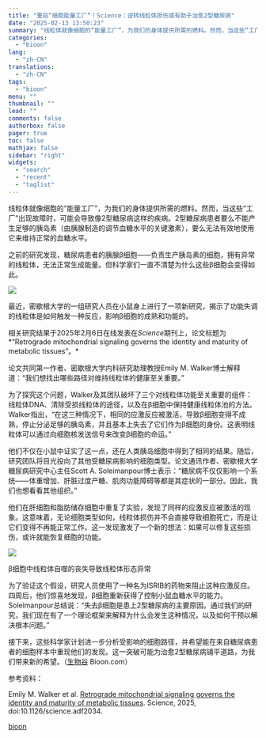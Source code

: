 ```yaml
---
title: "重启“细胞能量工厂”！Science：逆转线粒体损伤或有助于治愈2型糖尿病"
date: "2025-02-13 13:50:23"
summary: "线粒体就像细胞的“能量工厂”，为我们的身体提供所需的燃料。然而，当这些“工厂”出现故障时，可能会导致..."
categories:
  - "bioon"
lang:
  - "zh-CN"
translations:
  - "zh-CN"
tags:
  - "bioon"
menu: ""
thumbnail: ""
lead: ""
comments: false
authorbox: false
pager: true
toc: false
mathjax: false
sidebar: "right"
widgets:
  - "search"
  - "recent"
  - "taglist"
---
```


线粒体就像细胞的“能量工厂”，为我们的身体提供所需的燃料。然而，当这些“工厂”出现故障时，可能会导致像2型糖尿病这样的疾病。2型糖尿病患者要么不能产生足够的胰岛素（由胰腺制造的调节血糖水平的关键激素），要么无法有效地使用它来维持正常的血糖水平。

之前的研究发现，糖尿病患者的胰腺β细胞——负责生产胰岛素的细胞，拥有异常的线粒体，无法正常生成能量。但科学家们一直不清楚为什么这些β细胞会变得如此。

![](https://img.medsci.cn/bioon-com/20250209/1739059194013_2185383.png)

最近，密歇根大学的一组研究人员在小鼠身上进行了一项新研究，揭示了功能失调的线粒体是如何触发一种反应，影响β细胞的成熟和功能的。

相关研究结果于2025年2月6日在线发表在*Science*期刊上，论文标题为*“Retrograde mitochondrial signaling governs the identity and maturity of metabolic tissues”。*

论文共同第一作者、密歇根大学内科研究助理教授Emily M. Walker博士解释道：“我们想找出哪些路径对维持线粒体的健康至关重要。”

为了探究这个问题，Walker及其团队破坏了三个对线粒体功能至关重要的组件：线粒体DNA、清除受损线粒体的途径，以及在β细胞中保持健康线粒体池的方法。Walker指出，“在这三种情况下，相同的应激反应被激活，导致β细胞变得不成熟，停止分泌足够的胰岛素，并且基本上失去了它们作为β细胞的身份。这表明线粒体可以通过向细胞核发送信号来改变β细胞的命运。”

他们不仅在小鼠中证实了这一点，还在人类胰岛细胞中得到了相同的结果。随后，研究团队将目光投向了其他受糖尿病影响的细胞类型。论文通讯作者、密歇根大学糖尿病研究中心主任Scott A. Soleimanpour博士表示：“糖尿病不仅仅影响一个系统——体重增加、肝脏过度产糖、肌肉功能障碍等都是其症状的一部分。因此，我们也想看看其他组织。”

他们在肝细胞和脂肪储存细胞中重复了实验，发现了同样的应激反应被激活的现象。这意味着，无论细胞类型如何，线粒体损伤并不会直接导致细胞死亡，而是让它们变得不再能正常工作。这一发现激发了一个新的想法：如果可以修复这些损伤，或许就能恢复细胞的功能。

![](https://img.medsci.cn/bioon-com/20250209/1739059867852_2185383.png)

β细胞中线粒体自噬的丧失导致线粒体形态异常

为了验证这个假设，研究人员使用了一种名为ISRIB的药物来阻止这种应激反应。四周后，他们惊喜地发现，β细胞重新获得了控制小鼠血糖水平的能力。Soleimanpour总结说：“失去β细胞是患上2型糖尿病的主要原因。通过我们的研究，我们现在有了一个理论框架来解释为什么会发生这种情况，以及如何干预以解决根本问题。”

接下来，这些科学家计划进一步分析受影响的细胞路径，并希望能在来自糖尿病患者的细胞样本中重现他们的发现。这一突破可能为治愈2型糖尿病铺平道路，为我们带来新的希望。（[生物谷](https://www.bioon.com) Bioon.com）

参考资料：

Emily M. Walker et al. [Retrograde mitochondrial signaling governs the identity and maturity of metabolic tissues](https://www.science.org/doi/10.1126/science.adf2034). Science, 2025, doi:10.1126/science.adf2034.

[bioon](http://news.bioon.com/article/e9cf8625057d.html)
